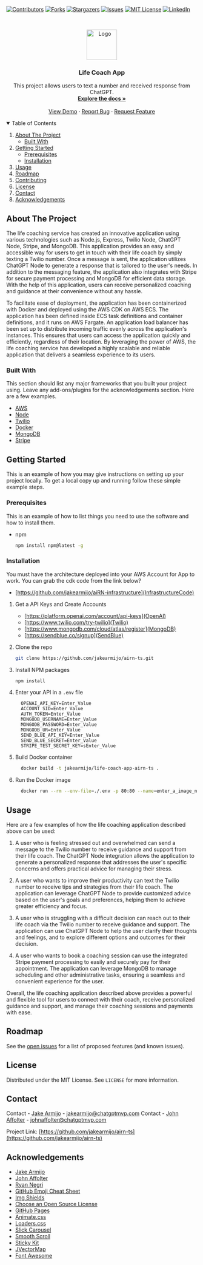 [![Contributors][contributors-shield]][contributors-url]
[![Forks][forks-shield]][forks-url]
[![Stargazers][stars-shield]][stars-url]
[![Issues][issues-shield]][issues-url]
[![MIT License][license-shield]][license-url]
[![LinkedIn][linkedin-shield]][linkedin-url]

<!-- PROJECT LOGO -->
<br />
<p align="center">
  <a href="https://github.com/jakearmijo/airn-ts">
    <img src="images/logo.png" alt="Logo" width="80" height="80">
  </a>

  <h3 align="center">Life Coach App</h3>

  <p align="center">
    This project allows users to text a number and received response from ChatGPT.
    <br />
    <a href="https://github.com/jakearmijo/airn-ts"><strong>Explore the docs »</strong></a>
    <br />
    <br />
    <a href="https://github.com/jakearmijo/airn-ts">View Demo</a>
    ·
    <a href="https://github.com/jakearmijo/airn-ts/issues">Report Bug</a>
    ·
    <a href="https://github.com/jakearmijo/airn-ts/issues">Request Feature</a>
  </p>
</p>

<!-- TABLE OF CONTENTS -->
<details open="open">
  <summary>Table of Contents</summary>
  <ol>
    <li>
      <a href="#about-the-project">About The Project</a>
      <ul>
        <li><a href="#built-with">Built With</a></li>
      </ul>
    </li>
    <li>
      <a href="#getting-started">Getting Started</a>
      <ul>
        <li><a href="#prerequisites">Prerequisites</a></li>
        <li><a href="#installation">Installation</a></li>
      </ul>
    </li>
    <li><a href="#usage">Usage</a></li>
    <li><a href="#roadmap">Roadmap</a></li>
    <li><a href="#contributing">Contributing</a></li>
    <li><a href="#license">License</a></li>
    <li><a href="#contact">Contact</a></li>
    <li><a href="#acknowledgements">Acknowledgements</a></li>
  </ol>
</details>

<!-- ABOUT THE PROJECT -->
## About The Project

The life coaching service has created an innovative application using various technologies such as Node.js, Express, Twilio Node, ChatGPT Node, Stripe, and MongoDB. This application provides an easy and accessible way for users to get in touch with their life coach by simply texting a Twilio number. Once a message is sent, the application utilizes ChatGPT Node to generate a response that is tailored to the user's needs. In addition to the messaging feature, the application also integrates with Stripe for secure payment processing and MongoDB for efficient data storage. With the help of this application, users can receive personalized coaching and guidance at their convenience without any hassle.

To facilitate ease of deployment, the application has been containerized with Docker and deployed using the AWS CDK on AWS ECS. The application has been defined inside ECS task definitions and container definitions, and it runs on AWS Fargate. An application load balancer has been set up to distribute incoming traffic evenly across the application's instances. This ensures that users can access the application quickly and efficiently, regardless of their location. By leveraging the power of AWS, the life coaching service has developed a highly scalable and reliable application that delivers a seamless experience to its users.

### Built With

This section should list any major frameworks that you built your project using. Leave any add-ons/plugins for the acknowledgements section. Here are a few examples.

* [AWS](https://aws.amazon.com/)
* [Node](https://nodejs.org/en)
* [Twilio](https://www.twilio.com/)
* [Docker](https://www.docker.com/)
* [MongoDB](https://www.mongodb.com/)
* [Stripe](https://www.stripe.com/)

<!-- GETTING STARTED -->
## Getting Started

This is an example of how you may give instructions on setting up your project locally.
To get a local copy up and running follow these simple example steps.

### Prerequisites

This is an example of how to list things you need to use the software and how to install them.

* npm

  ```sh
  npm install npm@latest -g
  ```

### Installation

You must have the architecture deployed into your AWS Account for App to work. You can grab the cdk code from the link below?

* [https://github.com/jakearmijo/aiRN-infrastructure](InfrastructureCode)

1. Get a API Keys and Create Accounts
    * [https://platform.openai.com/account/api-keys](OpenAI)
    * [https://www.twilio.com/try-twilio](Twilio)
    * [https://www.mongodb.com/cloud/atlas/register](MongoDB)
    * [https://sendblue.co/signup](SendBlue)

2. Clone the repo

   ```sh
   git clone https://github.com/jakearmijo/airn-ts.git
   ```

3. Install NPM packages

   ```sh
   npm install
   ```

4. Enter your API in a `.env` file

    ```text
      OPENAI_API_KEY=Enter_Value
      ACCOUNT_SID=Enter_Value
      AUTH_TOKEN=Enter_Value
      MONGODB_USERNAME=Enter_Value
      MONGODB_PASSWORD=Enter_Value
      MONGODB_UR=Enter_Value
      SEND_BLUE_API_KEY=Enter_Value
      SEND_BLUE_SECRET=Enter_Value
      STRIPE_TEST_SECRET_KEY=sEnter_Value
    ```

5. Build Docker container

    ```sh
      docker build -t jakearmijo/life-coach-app-airn-ts .
    ```

6. Run the Docker image

    ```sh
      docker run --rm --env-file=./.env -p 80:80 --name=enter_a_image_name_here jakearmijo/life-coach-app-airn-ts
    ```
<!-- USAGE EXAMPLES -->
## Usage

Here are a few examples of how the life coaching application described above can be used:

1. A user who is feeling stressed out and overwhelmed can send a message to the Twilio number to receive guidance and support from their life coach. The ChatGPT Node integration allows the application to generate a personalized response that addresses the user's specific concerns and offers practical advice for managing their stress.

2. A user who wants to improve their productivity can text the Twilio number to receive tips and strategies from their life coach. The application can leverage ChatGPT Node to provide customized advice based on the user's goals and preferences, helping them to achieve greater efficiency and focus.

3. A user who is struggling with a difficult decision can reach out to their life coach via the Twilio number to receive guidance and support. The application can use ChatGPT Node to help the user clarify their thoughts and feelings, and to explore different options and outcomes for their decision.

4. A user who wants to book a coaching session can use the integrated Stripe payment processing to easily and securely pay for their appointment. The application can leverage MongoDB to manage scheduling and other administrative tasks, ensuring a seamless and convenient experience for the user.

Overall, the life coaching application described above provides a powerful and flexible tool for users to connect with their coach, receive personalized guidance and support, and manage their coaching sessions and payments with ease.

<!-- ROADMAP -->
## Roadmap

See the [open issues](https://github.com/jakearmijo/airn-ts/issues) for a list of proposed features (and known issues).

<!-- LICENSE -->
## License

Distributed under the MIT License. See `LICENSE` for more information.

<!-- CONTACT -->
## Contact

Contact - [Jake Armijo](https://www.linkedin.com/in/jake-armijo/) - jakearmijo@chatgptmvp.com
Contact - [John Affolter](https://www.linkedin.com/in/john-a-27940242/) - johnaffolter@chatgptmvp.com

Project Link: [https://github.com/jakearmijo/airn-ts](https://github.com/jakearmijo/airn-ts)

<!-- ACKNOWLEDGEMENTS -->
## Acknowledgements

* [Jake Armijo](https://www.jakearmijo.com/)
* [John Affolter](https://www.linkedin.com/in/john-a-27940242/)
* [Ryan Negri](https://ryannegri.com/)
* [GitHub Emoji Cheat Sheet](https://www.webpagefx.com/tools/emoji-cheat-sheet)
* [Img Shields](https://shields.io)
* [Choose an Open Source License](https://choosealicense.com)
* [GitHub Pages](https://pages.github.com)
* [Animate.css](https://daneden.github.io/animate.css)
* [Loaders.css](https://connoratherton.com/loaders)
* [Slick Carousel](https://kenwheeler.github.io/slick)
* [Smooth Scroll](https://github.com/cferdinandi/smooth-scroll)
* [Sticky Kit](http://leafo.net/sticky-kit)
* [JVectorMap](http://jvectormap.com)
* [Font Awesome](https://fontawesome.com)

<!-- MARKDOWN LINKS & IMAGES -->
<!-- https://www.markdownguide.org/basic-syntax/#reference-style-links -->
[contributors-shield]: https://img.shields.io/github/contributors/jakearmijo/aiRN.svg?style=for-the-badge
[contributors-url]: https://github.com/jakearmijo/airn-ts/graphs/contributors
[forks-shield]: https://img.shields.io/github/forks/jakearmijo/aiRN.svg?style=for-the-badge
[forks-url]: https://github.com/jakearmijo/airn-ts/network/members
[stars-shield]: https://img.shields.io/github/stars/jakearmijo/aiRN.svg?style=for-the-badge
[stars-url]: https://github.com/jakearmijo/airn-ts/stargazers
[issues-shield]: https://img.shields.io/github/issues/jakearmijo/aiRN.svg?style=for-the-badge
[issues-url]: https://github.com/jakearmijo/airn-ts/issues
[license-shield]: https://img.shields.io/github/license/jakearmijo/aiRN.svg?style=for-the-badge
[license-url]: https://github.com/jakearmijo/airn-ts/blob/master/LICENSE.txt
[linkedin-shield]: https://img.shields.io/badge/-LinkedIn-black.svg?style=for-the-badge&logo=linkedin&colorB=555
[linkedin-url]: https://linkedin.com/in/jake-armijo